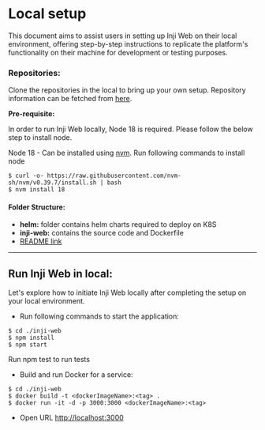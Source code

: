# Local setup

This document aims to assist users in setting up Inji Web on their local environment, offering step-by-step instructions to replicate the platform's functionality on their machine for development or testing purposes.

### Repositories:

Clone the repositories in the local to bring up your own setup. Repository information can be fetched from [here](https://docs.mosip.io/inji/inji-web/inji-web/version-0.8.0#repository-released).

**Pre-requisite:**

In order to run Inji Web locally, Node 18 is required. Please follow the below step to install node.

Node 18 - Can be installed using [nvm](https://github.com/nvm-sh/nvm). Run following commands to install node

```
$ curl -o- https://raw.githubusercontent.com/nvm-sh/nvm/v0.39.7/install.sh | bash
$ nvm install 18
```

#### Folder Structure:

* **helm:** folder contains helm charts required to deploy on K8S
* **inji-web:** contains the source code and Dockerfile
* [README link](https://github.com/mosip/inji-web/blob/release-0.8.0/README.md)

***

## Run Inji Web in local:

Let's explore how to initiate Inji Web locally after completing the setup on your local environment.

* Run following commands to start the application:

```
$ cd ./inji-web
$ npm install
$ npm start
```

Run npm test to run tests

* Build and run Docker for a service:

```
$ cd ./inji-web
$ docker build -t <dockerImageName>:<tag> .
$ docker run -it -d -p 3000:3000 <dockerImageName>:<tag>
```

* Open URL [http://localhost:3000](http://localhost:3000/)

